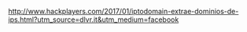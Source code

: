 http://www.hackplayers.com/2017/01/iptodomain-extrae-dominios-de-ips.html?utm_source=dlvr.it&utm_medium=facebook
